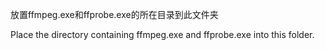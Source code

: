 放置ffmpeg.exe和ffprobe.exe的所在目录到此文件夹

Place the directory containing ffmpeg.exe and ffprobe.exe into this folder.

